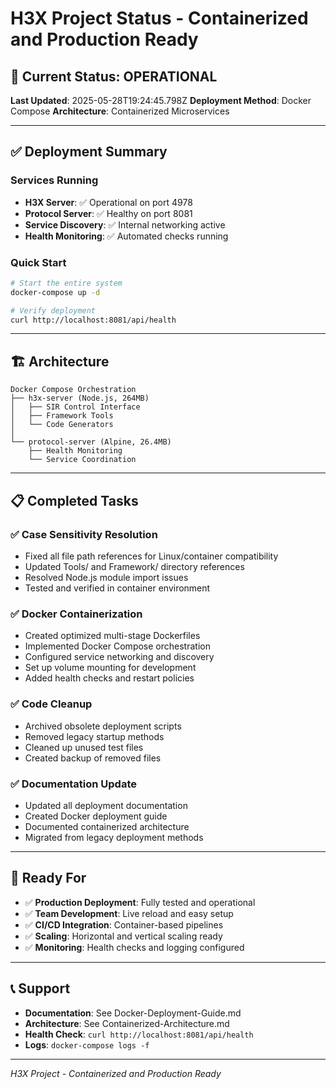 # H3X Project Status - Containerized and Production Ready

## 🎯 Current Status: OPERATIONAL

**Last Updated**: 2025-05-28T19:24:45.798Z **Deployment Method**: Docker Compose **Architecture**:
Containerized Microservices

---

## ✅ Deployment Summary

### Services Running

- **H3X Server**: ✅ Operational on port 4978
- **Protocol Server**: ✅ Healthy on port 8081
- **Service Discovery**: ✅ Internal networking active
- **Health Monitoring**: ✅ Automated checks running

### Quick Start

```bash
# Start the entire system
docker-compose up -d

# Verify deployment
curl http://localhost:8081/api/health
```

---

## 🏗️ Architecture

```
Docker Compose Orchestration
├── h3x-server (Node.js, 264MB)
│   ├── SIR Control Interface
│   ├── Framework Tools
│   └── Code Generators
│
└── protocol-server (Alpine, 26.4MB)
    ├── Health Monitoring
    └── Service Coordination
```

---

## 📋 Completed Tasks

### ✅ Case Sensitivity Resolution

- Fixed all file path references for Linux/container compatibility
- Updated Tools/ and Framework/ directory references
- Resolved Node.js module import issues
- Tested and verified in container environment

### ✅ Docker Containerization

- Created optimized multi-stage Dockerfiles
- Implemented Docker Compose orchestration
- Configured service networking and discovery
- Set up volume mounting for development
- Added health checks and restart policies

### ✅ Code Cleanup

- Archived obsolete deployment scripts
- Removed legacy startup methods
- Cleaned up unused test files
- Created backup of removed files

### ✅ Documentation Update

- Updated all deployment documentation
- Created Docker deployment guide
- Documented containerized architecture
- Migrated from legacy deployment methods

---

## 🚀 Ready For

- ✅ **Production Deployment**: Fully tested and operational
- ✅ **Team Development**: Live reload and easy setup
- ✅ **CI/CD Integration**: Container-based pipelines
- ✅ **Scaling**: Horizontal and vertical scaling ready
- ✅ **Monitoring**: Health checks and logging configured

---

## 📞 Support

- **Documentation**: See Docker-Deployment-Guide.md
- **Architecture**: See Containerized-Architecture.md
- **Health Check**: `curl http://localhost:8081/api/health`
- **Logs**: `docker-compose logs -f`

---

_H3X Project - Containerized and Production Ready_
